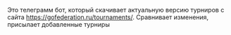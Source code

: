 Это телеграмм бот, который скачивает актуальную версию турниров с сайта https://gofederation.ru/tournaments/. Сравнивает изменения, присылает добавленные турниры

